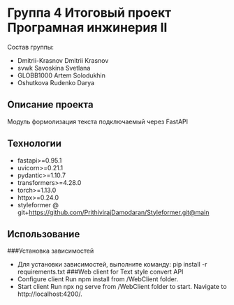 # Группа 4 Итоговый проект Програмная инжинерия II

Состав группы:
 - Dmitrii-Krasnov Dmitrii Krasnov
 - svwk Savoskina Svetlana
 - GLOBB1000 Artem Solodukhin
 - Oshutkova Rudenko Darya
 ## Описание проекта
 Модуль формолизация текста подключаемый через FastAPI
 ## Технологии
 - fastapi>=0.95.1
- uvicorn>=0.21.1
- pydantic>=1.10.7
- transformers>=4.28.0
- torch>=1.13.0
- httpx>=0.24.0
- styleformer @ git+https://github.com/PrithivirajDamodaran/Styleformer.git@main

## Использование
###Установка зависимостей
- Для установки зависимостей, выполните команду:
  pip install -r requirements.txt
###Web client for Text style convert API
- Configure client
  Run npm install from /WebClient folder.
- Start client
  Run npx ng serve from /WebClient folder to start. Navigate to http://localhost:4200/.

